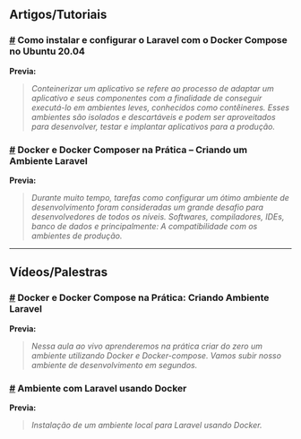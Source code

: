 ## Artigos/Tutoriais

### [#](https://www.digitalocean.com/community/tutorials/how-to-install-and-set-up-laravel-with-docker-compose-on-ubuntu-20-04-pt) Como instalar e configurar o Laravel com o Docker Compose no Ubuntu 20.04

**Previa:**
>*Conteinerizar um aplicativo se refere ao processo de adaptar um aplicativo e seus componentes com a finalidade de conseguir executá-lo em ambientes leves,
> conhecidos como contêineres. Esses ambientes são isolados e descartáveis e podem ser aproveitados para desenvolver, testar e implantar aplicativos para a produção.*

### [#](https://fullcycle.com.br/docker-e-docker-composer-na-pratica-criando-ambiente-laravel/) Docker e Docker Composer na Prática – Criando um Ambiente Laravel

**Previa:**
>*Durante muito tempo, tarefas como configurar um ótimo ambiente de desenvolvimento foram consideradas um grande desafio para desenvolvedores de todos os níveis. Softwares, 
>compiladores, IDEs, banco de dados e principalmente: A compatibilidade com os ambientes de produção.*

_______________________________
## Vídeos/Palestras

### [#](https://www.youtube.com/watch?v=YsA1zmSB-G8&ab_channel=SchoolofNet) Docker e Docker Compose na Prática: Criando Ambiente Laravel

**Previa:**
>*Nessa aula ao vivo aprenderemos na prática criar do zero um ambiente utilizando Docker e Docker-compose. Vamos subir nosso ambiente de desenvolvimento em segundos.*

### [#](https://www.youtube.com/watch?v=cmuS6tg__so&ab_channel=NyxTechnology) Ambiente com Laravel usando Docker

**Previa:**
>*Instalação de um ambiente local para Laravel usando Docker.*
